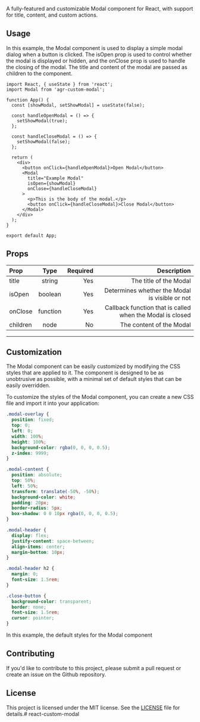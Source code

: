 A fully-featured and customizable Modal component for React, with support for title, content, and custom actions.

## Usage

In this example, the Modal component is used to display a simple modal dialog when a button is clicked. The isOpen prop is used to control whether the modal is displayed or hidden, and the onClose prop is used to handle the closing of the modal. The title and content of the modal are passed as children to the component.

```react
import React, { useState } from 'react';
import Modal from 'agr-custom-modal';

function App() {
  const [showModal, setShowModal] = useState(false);

  const handleOpenModal = () => {
    setShowModal(true);
  };

  const handleCloseModal = () => {
    setShowModal(false);
  };

  return (
    <div>
      <button onClick={handleOpenModal}>Open Modal</button>
      <Modal
        title="Example Modal"
        isOpen={showModal}
        onClose={handleCloseModal}
      >
        <p>This is the body of the modal.</p>
        <button onClick={handleCloseModal}>Close Modal</button>
      </Modal>
    </div>
  );
}

export default App;
```

## Props

| Prop  | Type  | Required | Description
| :------------ |:---------------:| -----:| ------------:|
| title      | string | Yes | The title of the Modal
| isOpen      | boolean        |   Yes | Determines whether the Modal is visible or not
| onClose | function        |    Yes | Callback function that is called when the Modal is closed
| children | node        |    No | The content of the Modal
----

## Customization
The Modal component can be easily customized by modifying the CSS styles that are applied to it. The component is designed to be as unobtrusive as possible, with a minimal set of default styles that can be easily overridden.

To customize the styles of the Modal component, you can create a new CSS file and import it into your application:

```css
.modal-overlay {
  position: fixed;
  top: 0;
  left: 0;
  width: 100%;
  height: 100%;
  background-color: rgba(0, 0, 0, 0.5);
  z-index: 9999;
}

.modal-content {
  position: absolute;
  top: 50%;
  left: 50%;
  transform: translate(-50%, -50%);
  background-color: white;
  padding: 20px;
  border-radius: 5px;
  box-shadow: 0 0 10px rgba(0, 0, 0, 0.5);
}

.modal-header {
  display: flex;
  justify-content: space-between;
  align-items: center;
  margin-bottom: 10px;
}

.modal-header h2 {
  margin: 0;
  font-size: 1.5rem;
}

.close-button {
  background-color: transparent;
  border: none;
  font-size: 1.5rem;
  cursor: pointer;
}
```

In this example, the default styles for the Modal component

## Contributing

If you'd like to contribute to this project, please submit a pull request or create an issue on the Github repository.

## License

This project is licensed under the MIT license. See the [LICENSE](LICENSE) file for details.# react-custom-modal
